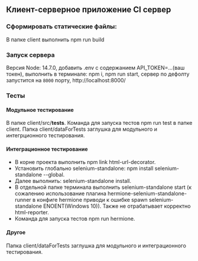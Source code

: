 ## Клиент-серверное приложение CI сервер

### Сформировать статические файлы:

В папке client выполнить npm run build

### Запуск сервера

Версия Node: 14.7.0, добавить .env с содержанием API_TOKEN=...(ваш токен),
выполнить в терминале: npm i, npm run start, сервер по дефолту запустится на `8000` порту, http://localhost:8000/

### Тесты

#### Модульное тестирование

В папке client/src/**tests**. Команда для запуска тестов npm run test в папке client. Папка client/dataForTests заглушка для модульного и интегрционного тестирования.

#### Интеграционное тестирование

-   В корне проекта выполнить npm link html-url-decorator.
-   Установить глобально selenium-standalone: npm install selenium-standalone --global.
-   Далее выполнить: selenium-standalone install.
-   В отдельной папке терминала выполнить selenium-standalone start (к сожалению использование плагина hermione-selenium-standalone-runner в конфиге hermione приводи к ошибке spawn selenium-standalone ENOENT(Windows 10)). Также не отрабатывает корректно html-reporter.
-   Команда для запуска тестов npm run hermione.

#### Другое

Папка client/dataForTests заглушка для модульного и интеграционного тестирования.

